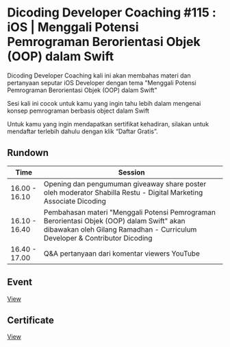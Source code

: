 # Dicoding Developer Coaching #115 : iOS | Menggali Potensi Pemrograman Berorientasi Objek (OOP) dalam Swift
Dicoding Developer Coaching kali ini akan membahas materi dan pertanyaan seputar iOS Developer dengan tema "Menggali Potensi Pemrograman Berorientasi Objek (OOP) dalam Swift"

Sesi kali ini cocok untuk kamu yang ingin tahu lebih dalam mengenai konsep pemrograman berbasis object dalam Swift

Untuk kamu yang ingin mendapatkan sertifikat kehadiran, silakan untuk mendaftar terlebih dahulu dengan klik “Daftar Gratis”.

## Rundown
| Time          | Session                                                                                                                                                                 |
| ------------- | ----------------------------------------------------------------------------------------------------------------------------------------------------------------------- |
| 16.00 - 16.10 | Opening dan pengumuman giveaway share poster oleh moderator Shabilla Restu - Digital Marketing Associate Dicoding                                                       |
| 16.10 - 16.40 | Pembahasan materi "Menggali Potensi Pemrograman Berorientasi Objek (OOP) dalam Swift" akan dibawakan oleh Gilang Ramadhan - Curriculum Developer & Contributor Dicoding |
| 16.40 - 17.00 | Q&A pertanyaan dari komentar viewers YouTube                                                                                                                            |

## Event
[View](https://www.dicoding.com/events/6938)

## Certificate
[View](/certificate/certificate.pdf)
